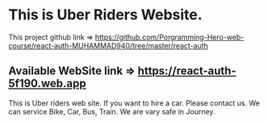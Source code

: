 # This is Uber Riders Website.

This project github link => https://github.com/Porgramming-Hero-web-course/react-auth-MUHAMMAD940/tree/master/react-auth

## Available WebSite link => https://react-auth-5f190.web.app
This is Uber riders web site. If you want to hire a car. Please contact us. We can service Bike, Car, Bus, Train. We are vary safe in Journey.